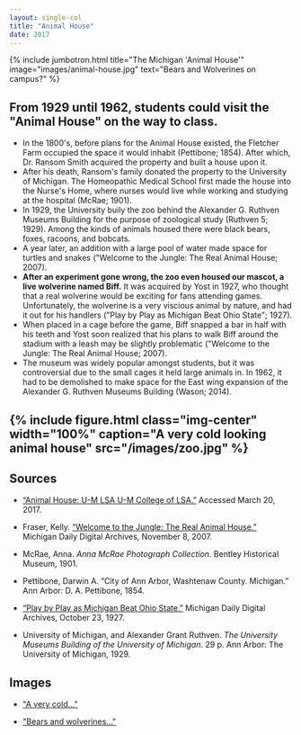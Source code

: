 ```yaml
---
layout: single-col
title: "Animal House"
date: 2017
---
```

{% include jumbotron.html
title="The Michigan 'Animal House'"
image="images/animal-house.jpg"
text="Bears and Wolverines on campus?" %}

## From 1929 until 1962, students could visit the "Animal House" on the way to class.

- In the 1800's, before plans for the Animal House existed, the Fletcher Farm occupied the space it would inhabit (Pettibone; 1854). After which, Dr. Ransom Smith acquired the property and built a house upon it.
- After his death, Ransom's family donated the property to the University of Michigan. The Homeopathic Medical School first made the house into the Nurse's Home, where nurses would live while working and studying at the hospital (McRae; 1901).
- In 1929, the University buily the zoo behind the Alexander G. Ruthven Museums Building for the purpose of zoological study (Ruthven 5; 1929). Among the kinds of animals housed there were black bears, foxes, racoons, and bobcats.
- A year later, an addition with a large pool of water made space for turtles and snakes ("Welcome to the Jungle: The Real Animal House; 2007).
- **After an experiment gone wrong, the zoo even housed our mascot, a live wolverine named Biff.** It was acquired by Yost in 1927, who thought that a real wolverine would be exciting for fans attending games. Unfortunately, the wolverine is a very viscious animal by nature, and had it out for his handlers ("Play by Play as Michigan Beat Ohio State"; 1927).
- When placed in a cage before the game, Biff snapped a bar in half with his teeth and Yost soon realized that his plans to walk Biff around the stadium with a leash may be slightly problematic ("Welcome to the Jungle: The Real Animal House; 2007).
- The museum was widely popular amongst students, but it was controversial due to the small cages it held large animals in. In 1962, it had to be demolished to make space for the East wing expansion of the Alexander G. Ruthven Museums Building (Wason; 2014).

{% include figure.html class="img-center" width="100%" caption="A very cold looking animal house" src="/images/zoo.jpg" %}
-----
## Sources

- [“Animal House: U-M LSA U-M College of LSA.”](https://lsa.umich.edu/lsa/news-events/all-news/search-news/animal-house.html) Accessed March 20, 2017.

- Fraser, Kelly. [“Welcome to the Jungle: The Real Animal House.”](https://digital.bentley.umich.edu/midaily/mdp.39015071755180/660) Michigan Daily Digital Archives, November 8, 2007.

- McRae, Anna. _Anna McRae Photograph Collection_. Bentley Historical Museum, 1901.

- Pettibone, Darwin A. “City of Ann Arbor, Washtenaw County. Michigan.” Ann Arbor: D. A. Pettibone, 1854.

- [“Play by Play as Michigan Beat Ohio State.”](https://digital.bentley.umich.edu/midaily/mdp.39015071755826/281) Michigan Daily Digital Archives, October 23, 1927.

- University of Michigan, and Alexander Grant Ruthven. _The University Museums Building of the University of Michigan_. 29 p. Ann Arbor: The University of Michigan, 1929.

## Images

- ["A very cold..."](http://quod.lib.umich.edu/b/bhl/x-hs12966/hs12966)

- ["Bears and wolverines..."](https://quod.lib.umich.edu/b/bhl/x-hs12967/HS12967?from=index;lasttype=boolean;lastview=thumbnail;med=1;resnum=2;size=20;sort=relevance;start=1;subview=detail;view=entry;rgn1=ic_all;q1=animal+house)
